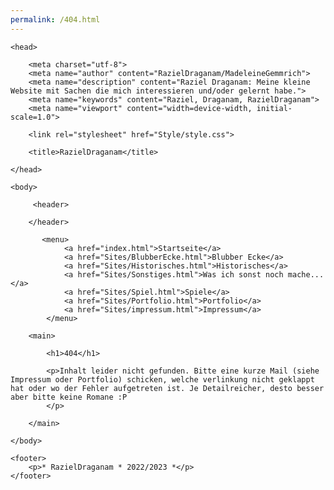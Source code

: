 ```yaml
---
permalink: /404.html
---
```


<html lang="de">

    <head>

        <meta charset="utf-8">
        <meta name="author" content="RazielDraganam/MadeleineGemmrich">
        <meta name="description" content="Raziel Draganam: Meine kleine Website mit Sachen die mich interessieren und/oder gelernt habe.">
        <meta name="keywords" content="Raziel, Draganam, RazielDraganam">
        <meta name="viewport" content="width=device-width, initial-scale=1.0">

        <link rel="stylesheet" href="Style/style.css">

        <title>RazielDraganam</title>

    </head>

    <body>
        
         <header>

        </header>

           <menu>
                <a href="index.html">Startseite</a>
                <a href="Sites/BlubberEcke.html">Blubber Ecke</a>
                <a href="Sites/Historisches.html">Historisches</a>
                <a href="Sites/Sonstiges.html">Was ich sonst noch mache...</a>
                <a href="Sites/Spiel.html">Spiele</a>
                <a href="Sites/Portfolio.html">Portfolio</a>
                <a href="Sites/impressum.html">Impressum</a>
            </menu>

        <main>

            <h1>404</h1>

            <p>Inhalt leider nicht gefunden. Bitte eine kurze Mail (siehe Impressum oder Portfolio) schicken, welche verlinkung nicht geklappt hat oder wo der Fehler aufgetreten ist. Je Detailreicher, desto besser aber bitte keine Romane :P
            </p>

        </main>

    </body>

    <footer>
        <p>* RazielDraganam * 2022/2023 *</p>
    </footer>

</html>

<!-- GNU Terry Pratchett -->
<!-- GNU Birgit Gemmrich -->
<!-- GNU Douglas Adams-->
<!-- GNU Iwata Satoru-->
